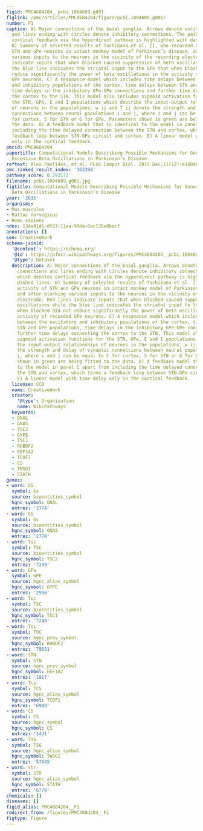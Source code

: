 ```yaml
---
figid: PMC4684204__pcbi.1004609.g001
figlink: /pmc/articles/PMC4684204/figure/pcbi.1004609.g001/
number: F1
caption: A) Major connections of the basal ganglia. Arrows denote excitatory connections
  and lines ending with circles denote inhibitory connections. The pathway which denotes
  cortical feedback via the hyperdirect pathway is highlighted with dashed lines.
  B) Summary of selected results of Tachibana et al. [], who recorded activity of
  STN and GPe neurons in intact monkey model of Parkinson’s disease, and after blocking
  various inputs to the neurons in the vicinity of the recording electrode. Red lines
  indicate inputs that when blocked caused suppression of beta oscillations while
  the blue line indicates the striatal input to the GPe that when blocked did not
  reduce significantly the power of beta oscillations in the activity of recorded
  GPe neurons. C) A resonance model which includes time delays between the excitatory
  and inhibitory populations of the cortex, time delays between STN and GPe populations,
  time delays in the inhibitory GPe-GPe connections and further time delays connecting
  the cortex to the STN. This model also includes sigmoid activation functions for
  the STN, GPe, E and I populations which describe the input-output relationships
  of neurons in the populations. w ij and T ij denote the strength and delay of synaptic
  connections between neural populations i and j, where i and j can be equal to C
  for cortex, S for STN or G for GPe. Parameters shown in green are being fitted to
  the data. D) A feedback model that is identical to the model in panel C apart from
  including the time delayed connection between the STN and cortex, which forms a
  feedback loop between STN-GPe circuit and cortex. E) A linear model with time delay
  only in the cortical feedback.
pmcid: PMC4684204
papertitle: Computational Models Describing Possible Mechanisms for Generation of
  Excessive Beta Oscillations in Parkinson’s Disease.
reftext: Alex Pavlides, et al. PLoS Comput Biol. 2015 Dec;11(12):e1004609.
pmc_ranked_result_index: '162398'
pathway_score: 0.793172
filename: pcbi.1004609.g001.jpg
figtitle: Computational Models Describing Possible Mechanisms for Generation of Excessive
  Beta Oscillations in Parkinson’s Disease
year: '2015'
organisms:
- Mus musculus
- Rattus norvegicus
- Homo sapiens
ndex: 134a81d5-df27-11ea-99da-0ac135e8bacf
annotations: []
seo: CreativeWork
schema-jsonld:
  '@context': https://schema.org/
  '@id': https://pfocr.wikipathways.org/figures/PMC4684204__pcbi.1004609.g001.html
  '@type': Dataset
  description: A) Major connections of the basal ganglia. Arrows denote excitatory
    connections and lines ending with circles denote inhibitory connections. The pathway
    which denotes cortical feedback via the hyperdirect pathway is highlighted with
    dashed lines. B) Summary of selected results of Tachibana et al. [], who recorded
    activity of STN and GPe neurons in intact monkey model of Parkinson’s disease,
    and after blocking various inputs to the neurons in the vicinity of the recording
    electrode. Red lines indicate inputs that when blocked caused suppression of beta
    oscillations while the blue line indicates the striatal input to the GPe that
    when blocked did not reduce significantly the power of beta oscillations in the
    activity of recorded GPe neurons. C) A resonance model which includes time delays
    between the excitatory and inhibitory populations of the cortex, time delays between
    STN and GPe populations, time delays in the inhibitory GPe-GPe connections and
    further time delays connecting the cortex to the STN. This model also includes
    sigmoid activation functions for the STN, GPe, E and I populations which describe
    the input-output relationships of neurons in the populations. w ij and T ij denote
    the strength and delay of synaptic connections between neural populations i and
    j, where i and j can be equal to C for cortex, S for STN or G for GPe. Parameters
    shown in green are being fitted to the data. D) A feedback model that is identical
    to the model in panel C apart from including the time delayed connection between
    the STN and cortex, which forms a feedback loop between STN-GPe circuit and cortex.
    E) A linear model with time delay only in the cortical feedback.
  license: CC0
  name: CreativeWork
  creator:
    '@type': Organization
    name: WikiPathways
  keywords:
  - GNAL
  - GNAS
  - TSC2
  - GYPE
  - TSC1
  - RHBDF2
  - EEF1A2
  - TCOF1
  - CS
  - TWSG1
  - STATH
genes:
- word: GS
  symbol: Gs
  source: bioentities_symbol
  hgnc_symbol: GNAL
  entrez: '2774'
- word: GS
  symbol: Gs
  source: bioentities_symbol
  hgnc_symbol: GNAS
  entrez: '2778'
- word: Tsc
  symbol: TSC
  source: bioentities_symbol
  hgnc_symbol: TSC2
  entrez: '7249'
- word: GPe
  symbol: GPE
  source: hgnc_alias_symbol
  hgnc_symbol: GYPE
  entrez: '2996'
- word: Tsc
  symbol: TSC
  source: bioentities_symbol
  hgnc_symbol: TSC1
  entrez: '7248'
- word: Toc
  symbol: TOC
  source: hgnc_prev_symbol
  hgnc_symbol: RHBDF2
  entrez: '79651'
- word: STN
  symbol: STN
  source: hgnc_prev_symbol
  hgnc_symbol: EEF1A2
  entrez: '1917'
- word: Tcs
  symbol: TCS
  source: hgnc_alias_symbol
  hgnc_symbol: TCOF1
  entrez: '6949'
- word: CS
  symbol: CS
  source: hgnc_symbol
  hgnc_symbol: CS
  entrez: '1431'
- word: TsG
  symbol: TSG
  source: hgnc_alias_symbol
  hgnc_symbol: TWSG1
  entrez: '57045'
- word: str-
  symbol: STR
  source: hgnc_alias_symbol
  hgnc_symbol: STATH
  entrez: '6779'
chemicals: []
diseases: []
figid_alias: PMC4684204__F1
redirect_from: /figures/PMC4684204__F1
figtype: Figure
---
```

